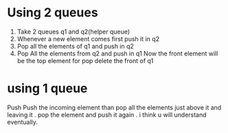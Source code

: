 # Using 2 queues
1. Take 2 queues q1 and q2(helper queue)
​
2. Whenever a new element comes first push it in q2
3. Pop all the elements of q1 and push in q2
4. Pop All the elements from q2 and push in q1
Now the front element will be the top element
for pop delete the front of q1
# using 1 queue
Push
Push the incoming element than pop all the elements just above it and leaving it .
pop the element and push it again . i think u will understand eventually.